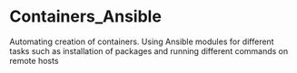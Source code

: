 # Containers_Ansible
Automating creation of containers. Using Ansible modules for different tasks such as installation of packages and running different commands on remote hosts
